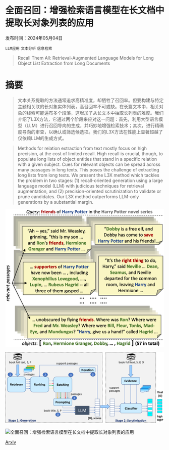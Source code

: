 # 全面召回：增强检索语言模型在长文档中提取长对象列表的应用

发布时间：2024年05月04日

`LLM应用` `文本分析` `信息检索`

> Recall Them All: Retrieval-Augmented Language Models for Long Object List Extraction from Long Documents

# 摘要

> 文本关系提取的方法通常追求高精准度，却牺牲了召回率。但要构建与特定主题相关联的长对象实体列表，高召回率不可或缺。在长篇文本中，相关对象的线索可能遍布多个段落，这增加了从长文本中抽取长列表的难度。我们介绍了L3X方法，它通过两个阶段来应对这一问题：首先，利用大型语言模型（LLM）进行召回导向的生成，并巧妙地增强检索技术；其次，进行精确度导向的审查，以确认或筛选候选项。我们的L3X方法在性能上显著超越了仅依赖LLM的生成方式。

> Methods for relation extraction from text mostly focus on high precision, at the cost of limited recall. High recall is crucial, though, to populate long lists of object entities that stand in a specific relation with a given subject. Cues for relevant objects can be spread across many passages in long texts. This poses the challenge of extracting long lists from long texts. We present the L3X method which tackles the problem in two stages: (1) recall-oriented generation using a large language model (LLM) with judicious techniques for retrieval augmentation, and (2) precision-oriented scrutinization to validate or prune candidates. Our L3X method outperforms LLM-only generations by a substantial margin.

![全面召回：增强检索语言模型在长文档中提取长对象列表的应用](../../../paper_images/2405.02732/intro.png)

![全面召回：增强检索语言模型在长文档中提取长对象列表的应用](../../../paper_images/2405.02732/x1.png)

![全面召回：增强检索语言模型在长文档中提取长对象列表的应用](../../../paper_images/2405.02732/x2.png)

[Arxiv](https://arxiv.org/abs/2405.02732)